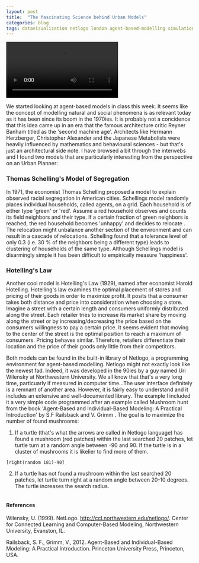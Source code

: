 ```yaml
---
layout: post
title:  "The fascinating Science behind Urban Models"
categories: blog 
tags: datavisualization netlogo london agent-based-modelling simulation
---
```



<video controls="controls" width="60%" height="auto" 
       name="virtual forest" src="https://raw.githubusercontent.com/melanieimfeld/melanieimfeld.github.io/master/assets/netlogo_mushroomhunt.mp4"></video>

We started looking at agent-based models in class this week. It seems like the concept of modelling natural and social phenomena is as relevant today as it has been since its boom in the 1970ies. It is probably not a concidence that this idea came up in an era that the famous architecture critic Reyner Banham titled as the 'second machine age'. Architects like Hermann Herzberger, Christopher Alexander and the Japanese Metabolists were heavily influenced by mathematics and behavioural sciences - but that's just an architectural side note. I have browsed a bit through the interwebs and I found two models that are particularly interesting from the perspective on an Urban Planner:

### Thomas Schelling's Model of Segregation
In 1971, the economist Thomas Schelling proposed a model to explain observed racial segregation in American cities. Schellings model randomly places individual households, called agents, on a grid. Each household is of either type 'green' or  'red'. Assume a red household observes and counts its field neighbors and their type. If a certain fraction of green neighbors is reached, the red household becomes 'unhappy' and decides to relocate . The relocation might unbalance another section of the environment and can result in a cascade of relocations. Schelling found that a tolerance level of only 0.3 (i.e. 30 % of the neighbors being a different type) leads to clustering of households of the same type. Although Schellings model is disarmingly simple it has been difficult to empirically measure 'happiness'.

### Hotelling's Law
Another cool model is Hotelling's Law (1929), named after economist Harold Hotelling. Hotelling's law examines the optimal placement of stores and pricing of their goods in order to maximize profit. It posits that a consumer takes both distance and price into consideration when choosing a store. Imagine a street with a certain length and consumers uniformly distributed along the street. Each retailer tries to increase its market share by moving along the street or by increasing/decreasing the price based on the consumers willingness to pay a certain price. It seems evident that moving to the center of the street is the optimal position to reach a maximum of consumers. Pricing behaves similar. Therefore, retailers differentiate their location and the price of their goods only little from their competitors. 

Both models can be found in the built-in library of Netlogo, a programming environment for agent-based modelling. Netlogo might not exactly look like the newest fad. Indeed, it was developed in the 90ies by a guy named Uri Wilensky at Northwestern University. We all know that that's a very long time, particuarly if measured in computer time...The user interface definitely is a remnant of another area. However, it is fairly easy to understand and it includes an extensive and well-documented library.
The example I included it a very simple code programmed after an example called Mushroom hunt from the book 'Agent-Based and Individual-Based Modeling: A Practical Introduction' by S.F Railsback and V. Grimm . The goal is to maximize the number of found mushrooms:

1. If a turtle (that's what the arrows are called in Netlogo language) has found a mushroom (red patches) within the last searched 20 patches, let turtle turn at a random angle between -90 and 90. If the turtle is in a cluster of mushrooms it is likelier to find more of them.


```ifelse time-since-last-found <= 20
[right(random 181)-90]
```  

2. If a turtle has not found a mushroom within the last searched 20 patches, let turtle turn right at a random angle between 20-10 degrees. The turtle increases the search radius.


```[right(random 21)-10]
```

#### References
Wilensky, U. (1999). NetLogo. http://ccl.northwestern.edu/netlogo/. Center for Connected Learning and Computer-Based Modeling, Northwestern University, Evanston, IL.


Railsback, S. F., Grimm, V., 2012. Agent-Based and Individual-Based Modeling: A Practical Introduction. Princeton University Press, Princeton, USA.






